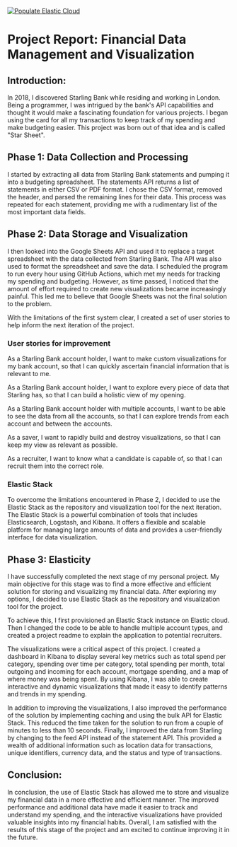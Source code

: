 [![Populate Elastic Cloud](https://github.com/clincha/StarSheet/actions/workflows/populate-personal-accounts.yml/badge.svg)](https://github.com/clincha/StarSheet/actions/workflows/populate-elastic-cloud.yml)

# Project Report: Financial Data Management and Visualization

## Introduction:

In 2018, I discovered Starling Bank while residing and working in London. Being a programmer, I was intrigued by the bank's API capabilities and thought it would make a fascinating foundation for various projects. I began using the card for all my transactions to keep track of my spending and make budgeting easier. This project was born out of that idea and is called "Star Sheet".

## Phase 1: Data Collection and Processing

I started by extracting all data from Starling Bank statements and pumping it into a budgeting spreadsheet. The statements API returns a list of statements in either CSV or PDF format. I chose the CSV format, removed the header, and parsed the remaining lines for their data. This process was repeated for each statement, providing me with a rudimentary list of the most important data fields.

## Phase 2: Data Storage and Visualization

I then looked into the Google Sheets API and used it to replace a target spreadsheet with the data collected from Starling Bank. The API was also used to format the spreadsheet and save the data. I scheduled the program to run every hour using GitHub Actions, which met my needs for tracking my spending and budgeting. However, as time passed, I noticed that the amount of effort required to create new visualizations became increasingly painful. This led me to believe that Google Sheets was not the final solution to the problem.

With the limitations of the first system clear, I created a set of user stories to help inform the next iteration of the project.

### User stories for improvement

As a Starling Bank account holder, I want to make custom visualizations for my bank account, so that I can quickly ascertain financial information that is relevant to me.

As a Starling Bank account holder, I want to explore every piece of data that Starling has, so that I can build a holistic view of my opening.

As a Starling Bank account holder with multiple accounts, I want to be able to see the data from all the accounts, so that I can explore trends from each account and between the accounts.

As a saver, I want to rapidly build and destroy visualizations, so that I can keep my view as relevant as possible.

As a recruiter, I want to know what a candidate is capable of, so that I can recruit them into the correct role.

### Elastic Stack

To overcome the limitations encountered in Phase 2, I decided to use the Elastic Stack as the repository and visualization tool for the next iteration. The Elastic Stack is a powerful combination of tools that includes Elasticsearch, Logstash, and Kibana. It offers a flexible and scalable platform for managing large amounts of data and provides a user-friendly interface for data visualization.

## Phase 3: Elasticity

I have successfully completed the next stage of my personal project. My main objective for this stage was to find a more effective and efficient solution for storing and visualizing my financial data. After exploring my options, I decided to use Elastic Stack as the repository and visualization tool for the project.

To achieve this, I first provisioned an Elastic Stack instance on Elastic cloud. Then I changed the code to be able to handle multiple account types, and created a project readme to explain the application to potential recruiters.

The visualizations were a critical aspect of this project. I created a dashboard in Kibana to display several key metrics such as total spend per category, spending over time per category, total spending per month, total outgoing and incoming for each account, mortgage spending, and a map of where money was being spent. By using Kibana, I was able to create interactive and dynamic visualizations that made it easy to identify patterns and trends in my spending.

In addition to improving the visualizations, I also improved the performance of the solution by implementing caching and using the bulk API for Elastic Stack. This reduced the time taken for the solution to run from a couple of minutes to less than 10 seconds. Finally, I improved the data from Starling by changing to the feed API instead of the statement API. This provided a wealth of additional information such as location data for transactions, unique identifiers, currency data, and the status and type of transactions.

## Conclusion:

In conclusion, the use of Elastic Stack has allowed me to store and visualize my financial data in a more effective and efficient manner. The improved performance and additional data have made it easier to track and understand my spending, and the interactive visualizations have provided valuable insights into my financial habits. Overall, I am satisfied with the results of this stage of the project and am excited to continue improving it in the future.